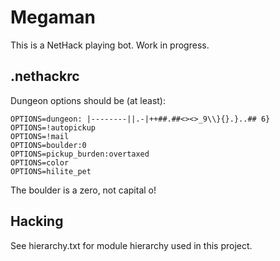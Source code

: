 Megaman
=======

This is a NetHack playing bot. Work in progress.

.nethackrc
----------

Dungeon options should be (at least):

    OPTIONS=dungeon: |--------||.-|++##.##<><>_9\\}{}.}..## 6}
    OPTIONS=!autopickup
    OPTIONS=!mail
    OPTIONS=boulder:0
    OPTIONS=pickup_burden:overtaxed
    OPTIONS=color
    OPTIONS=hilite_pet

The boulder is a zero, not capital o!

Hacking
-------

See hierarchy.txt for module hierarchy used in this project.

